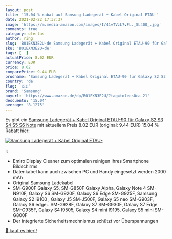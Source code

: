 ```yaml
---
layout: post
title: '15.04 % rabat auf Samsung Ladegerät + Kabel Original ETAU-'
date: 2021-02-22 17:37:37
image: 'https://m.media-amazon.com/images/I/41vTVzL7vFL._SL400_.jpg'
comments: true
category: ofertas
author: ring
slug: 'B01EXN3E2U-de Samsung Ladegerät + Kabel Original ETAU-90 für Galaxy S2...'
sku: 'B01EXN3E2U-de'
tags: [  ]
actualPrice: 8.02 EUR
currency: EUR
price: 8.02
comparePrice: 9.44 EUR
prodname: 'Samsung Ladegerät + Kabel Original ETAU-90 für Galaxy S2 S3 S4 S5 S6 Note'
country: 'de'
flag: '🇩🇪'
brand: 'Samsung'
buyurl: 'https://www.amazon.de/dp/B01EXN3E2U/?tag=tolees0ca-21'
descuento: '15.04'
average: '8.1275'
---
```


Es gibt ein [Samsung Ladegerät + Kabel Original ETAU-90 für Galaxy S2 S3 S4 S5 S6 Note](https://www.amazon.de/dp/B01EXN3E2U/?tag=tolees0ca-21) mit aktuellem Preis 8.02 EUR (original: 9.44 EUR) 15.04 % Rabatt hier:

[![Samsung Ladegerät + Kabel Original ETAU-](https://m.media-amazon.com/images/I/41vTVzL7vFL._SL400_.jpg)](https://www.amazon.de/dp/B01EXN3E2U/?tag=tolees0ca-21)

ℹ️:

- Emiro Display Cleaner zum optimalen reinigen Ihres Smartphone Bildschirms
- Datenkabel kann auch zwischen PC und Handy eingesetzt werden 2000 mAh
- Original Samsung Ladekabel
- SM-G900F Galaxy S5, SM-G850F Galaxy Alpha, Galaxy Note 4 SM-N910F, Galaxy S6 SM-G920F, Galaxy S6 Edge SM-G925F, Samsung Galaxy S2 I9100 , Galaxy J5 SM-J500F, Galaxy S5 neo SM-G903F, Galaxy S6 edge+ SM-G928F, Galaxy S7 SM-G930F, Galaxy S7 Edge SM-G935F, Galaxy S4 I9505, Galaxy S4 mini I9195, Galaxy S5 mini SM-G800F
- Der integrierte Sicherheitsmechnismus schützt vor Überspannungen

[🛒 kauf es hier!!](https://www.amazon.de/dp/B01EXN3E2U/?tag=tolees0ca-21)
